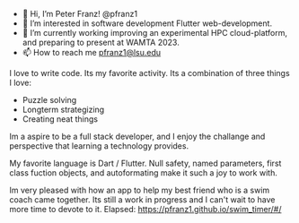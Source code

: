 - 👋 Hi, I’m Peter Franz! @pfranz1
- 👀 I’m interested in software development  Flutter web-development.
- 🌱 I’m currently working improving an experimental HPC cloud-platform, and preparing to present at WAMTA 2023.
- 📫 How to reach me pfranz1@lsu.edu

I love to write code. Its my favorite activity. Its a combination of three things I love:
* Puzzle solving
* Longterm strategizing
* Creating neat things

Im a aspire to be a full stack developer, and I enjoy the challange and perspective that learning a technology provides.

My favorite language is Dart / Flutter. Null safety, named parameters, first class fuction objects, and autoformating make it such a joy to work with.

Im very pleased with how an app to help my best friend who is a swim coach came together. Its still a work in progress and I can't wait to have more time to devote to it. Elapsed: https://pfranz1.github.io/swim_timer/#/

<!---
pfranz1/pfranz1 is a ✨ special ✨ repository because its `README.md` (this file) appears on your GitHub profile.
You can click the Preview link to take a look at your changes.
--->
